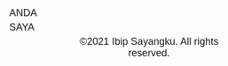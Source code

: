 <!DOCTYPE html>
<html>
<head>
  <title>Interaktif ANDA KAMU</title>
  <style>
    body {
      font-family: Arial, sans-serif;
    }
    p {
      cursor: pointer;
      margin: 5px 0;
      font-size: 18px;
    }
    .hidden {
      display: none;
    }
    .ya {
      cursor: pointer;
      color: green;
      font-weight: bold;
    }
    .tidak {
      cursor: not-allowed;
      color: red;
      font-weight: bold;
    }
  </style>
</head>
<body>
  <!-- Menu utama -->
  <p onclick="toggleAnda()">ANDA</p>
  <!-- Bagian yang muncul setelah klik ANDA -->
  <div id="andaContent" class="hidden">
    <p onclick="toggleKamu()">KAMU</p>
    <!-- Bagian yang muncul setelah klik KAMU -->
    <div id="kamuContent" class="hidden">
      <a href="https://google.com" target="_blank" class="ya">YA</a>
      <br>
      <a href="https://google.com" target="_blank" class="ya">TIDAK</a>
    </div>
    </div>
    <p>SAYA</p>
  </div>
  <div style="width: 50%; margin: auto; text-align: center;">
    <p>&copy;2021 Ibip Sayangku. All rights reserved.</p>
  </div>
  <script>
    function toggleAnda() {
      const anda = document.getElementById("andaContent");
      anda.classList.toggle("hidden");
    }
    function toggleKamu() {
      const kamu = document.getElementById("kamuContent");
      kamu.classList.toggle("hidden");
    }
  </script>

</body>
</html>
